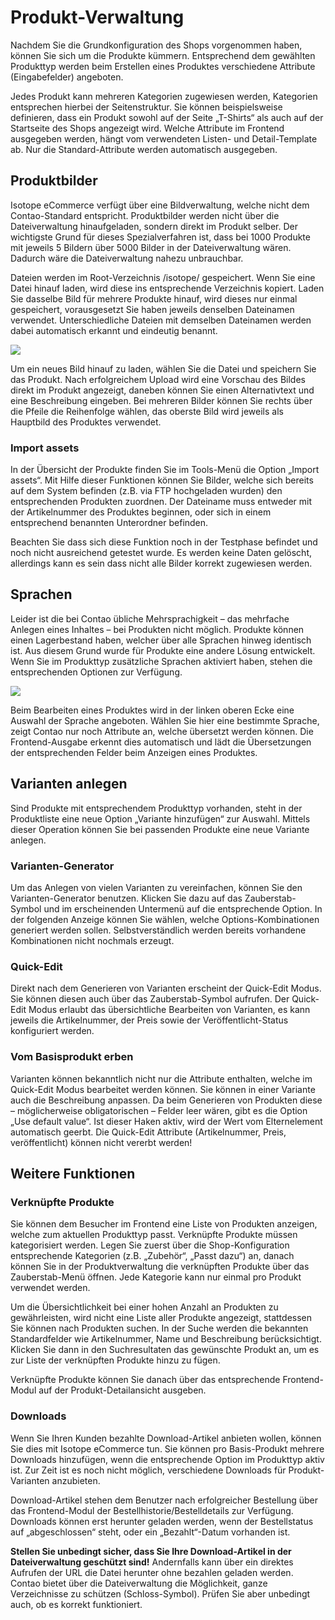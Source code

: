 # Produkt-Verwaltung

Nachdem Sie die Grundkonfiguration des Shops vorgenommen haben, können Sie sich um die Produkte kümmern. Entsprechend dem gewählten Produkttyp werden beim Erstellen eines Produktes verschiedene Attribute (Eingabefelder) angeboten.

Jedes Produkt kann mehreren Kategorien zugewiesen werden, Kategorien entsprechen hierbei der Seitenstruktur. Sie können beispielsweise definieren, dass ein Produkt sowohl auf der Seite „T-Shirts“ als auch auf der Startseite des Shops angezeigt wird. Welche Attribute im Frontend ausgegeben werden, hängt vom verwendeten Listen- und Detail-Template ab. Nur die Standard-Attribute werden automatisch ausgegeben.


## Produktbilder

Isotope eCommerce verfügt über eine Bildverwaltung, welche nicht dem Contao-Standard entspricht. Produktbilder werden nicht über die Dateiverwaltung hinaufgeladen, sondern direkt im Produkt selber. Der wichtigste Grund für dieses Spezialverfahren ist, dass bei 1000 Produkte mit jeweils 5 Bildern über 5000 Bilder in der Dateiverwaltung wären. Dadurch wäre die Dateiverwaltung nahezu unbrauchbar.

Dateien werden im Root-Verzeichnis /isotope/ gespeichert. Wenn Sie eine Datei hinauf laden, wird diese ins entsprechende Verzeichnis kopiert. Laden Sie dasselbe Bild für mehrere Produkte hinauf, wird dieses nur einmal gespeichert, vorausgesetzt Sie haben jeweils denselben Dateinamen verwendet. Unterschiedliche Dateien mit demselben Dateinamen werden dabei automatisch erkannt und eindeutig benannt.

![](https://raw.github.com/isotope/docs/1.4/de/manual/images/4-products_01.png)

Um ein neues Bild hinauf zu laden, wählen Sie die Datei und speichern Sie das Produkt. Nach erfolgreichem Upload wird eine Vorschau des Bildes direkt im Produkt angezeigt, daneben können Sie einen Alternativtext und eine Beschreibung eingeben. Bei mehreren Bilder können Sie rechts über die Pfeile die Reihenfolge wählen, das oberste Bild wird jeweils als Hauptbild des Produktes verwendet.


### Import assets

In der Übersicht der Produkte finden Sie im Tools-Menü die Option „Import assets“. Mit Hilfe dieser Funktionen können Sie Bilder, welche sich bereits auf dem System befinden (z.B. via FTP hochgeladen wurden) den entsprechenden Produkten zuordnen. Der Dateiname muss entweder mit der Artikelnummer des Produktes beginnen, oder sich in einem entsprechend benannten Unterordner befinden.

Beachten Sie dass sich diese Funktion noch in der Testphase befindet und noch nicht ausreichend getestet wurde. Es werden keine Daten gelöscht, allerdings kann es sein dass nicht alle Bilder korrekt zugewiesen werden.


## Sprachen

Leider ist die bei Contao übliche Mehrsprachigkeit – das mehrfache Anlegen eines Inhaltes – bei Produkten nicht möglich. Produkte können einen Lagerbestand haben, welcher über alle Sprachen hinweg identisch ist. Aus diesem Grund wurde für Produkte eine andere Lösung entwickelt. Wenn Sie im Produkttyp zusätzliche Sprachen aktiviert haben, stehen die entsprechenden Optionen zur Verfügung.

![](https://raw.github.com/isotope/docs/1.4/de/manual/images/4-products_02.png)

Beim Bearbeiten eines Produktes wird in der linken oberen Ecke eine Auswahl der Sprache angeboten. Wählen Sie hier eine bestimmte Sprache, zeigt Contao nur noch Attribute an, welche übersetzt werden können. Die Frontend-Ausgabe erkennt dies automatisch und lädt die Übersetzungen der entsprechenden Felder beim Anzeigen eines Produktes.


## Varianten anlegen

Sind Produkte mit entsprechendem Produkttyp vorhanden, steht in der Produktliste eine neue Option „Variante hinzufügen“
zur Auswahl. Mittels dieser Operation können Sie bei passenden Produkte eine neue Variante anlegen.


### Varianten-Generator

Um das Anlegen von vielen Varianten zu vereinfachen, können Sie den Varianten-Generator benutzen. Klicken Sie dazu auf das Zauberstab-Symbol und im erscheinenden Untermenü auf die entsprechende Option. In der folgenden Anzeige können Sie wählen, welche Options-Kombinationen generiert werden sollen. Selbstverständlich werden bereits vorhandene Kombinationen nicht nochmals erzeugt.


### Quick-Edit

Direkt nach dem Generieren von Varianten erscheint der Quick-Edit Modus. Sie können diesen auch über das Zauberstab-Symbol aufrufen. Der Quick-Edit Modus erlaubt das übersichtliche Bearbeiten von Varianten, es kann jeweils die Artikelnummer, der Preis sowie der Veröffentlicht-Status konfiguriert werden.


### Vom Basisprodukt erben

Varianten können bekanntlich nicht nur die Attribute enthalten, welche im Quick-Edit Modus bearbeitet werden können. Sie können in einer Variante auch die Beschreibung anpassen. Da beim Generieren von Produkten diese – möglicherweise obligatorischen – Felder leer wären, gibt es die Option „Use default value“. Ist dieser Haken aktiv, wird der Wert vom Elternelement automatisch geerbt. Die Quick-Edit Attribute (Artikelnummer, Preis, veröffentlicht) können nicht vererbt werden!


## Weitere Funktionen


### Verknüpfte Produkte

Sie können dem Besucher im Frontend eine Liste von Produkten anzeigen, welche zum aktuellen Produkttyp passt. Verknüpfte Produkte müssen kategorisiert werden. Legen Sie zuerst über die Shop-Konfiguration entsprechende Kategorien (z.B. „Zubehör“, „Passt dazu“) an, danach können Sie in der Produktverwaltung die verknüpften Produkte über das
Zauberstab-Menü öffnen. Jede Kategorie kann nur einmal pro Produkt verwendet werden.

Um die Übersichtlichkeit bei einer hohen Anzahl an Produkten zu gewährleisten, wird nicht eine Liste aller Produkte angezeigt, stattdessen Sie können nach Produkten suchen. In der Suche werden die bekannten Standardfelder wie Artikelnummer, Name und Beschreibung berücksichtigt. Klicken Sie dann in den Suchresultaten das gewünschte Produkt an, um es zur Liste der verknüpften Produkte hinzu zu fügen.

Verknüpfte Produkte können Sie danach über das entsprechende Frontend-Modul auf der Produkt-Detailansicht ausgeben.


### 	Downloads

Wenn Sie Ihren Kunden bezahlte Download-Artikel anbieten wollen, können Sie dies mit Isotope eCommerce tun. Sie können pro Basis-Produkt mehrere Downloads hinzufügen, wenn die entsprechende Option im Produkttyp aktiv ist. Zur Zeit ist es noch nicht möglich, verschiedene Downloads für Produkt-Varianten anzubieten.

Download-Artikel stehen dem Benutzer nach erfolgreicher Bestellung über das Frontend-Modul der Bestellhistorie/Bestelldetails zur Verfügung. Downloads können erst herunter geladen werden, wenn der Bestellstatus auf „abgeschlossen“ steht, oder ein „Bezahlt“-Datum vorhanden ist.

**Stellen Sie unbedingt sicher, dass Sie Ihre Download-Artikel in der Dateiverwaltung geschützt sind!** Andernfalls kann über ein direktes Aufrufen der URL die Datei herunter ohne bezahlen geladen werden. Contao bietet über die Dateiverwaltung die Möglichkeit, ganze Verzeichnisse zu schützen (Schloss-Symbol). Prüfen Sie aber unbedingt auch, ob es korrekt funktioniert.